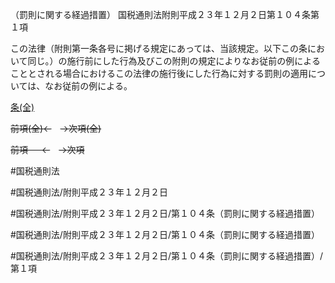 （罰則に関する経過措置）
国税通則法附則平成２３年１２月２日第１０４条第１項

この法律（附則第一条各号に掲げる規定にあっては、当該規定。以下この条において同じ。）の施行前にした行為及びこの附則の規定によりなお従前の例によることとされる場合におけるこの法律の施行後にした行為に対する罰則の適用については、なお従前の例による。

[条(全)](国税通則法＿＿＿＿附則平成２３年１２月２日第１０４条_.md)

~~前項(全)←~~　~~→次項(全)~~

~~前項 　 ←~~　~~→次項~~



#国税通則法

#国税通則法/附則平成２３年１２月２日

#国税通則法/附則平成２３年１２月２日/第１０４条（罰則に関する経過措置）

#国税通則法/附則平成２３年１２月２日/第１０４条（罰則に関する経過措置）

#国税通則法/附則平成２３年１２月２日/第１０４条（罰則に関する経過措置）/第１項

